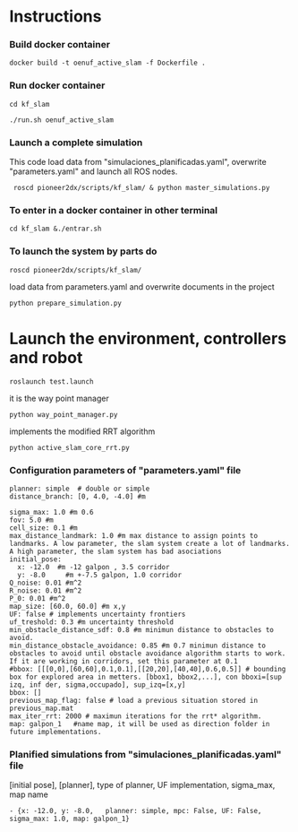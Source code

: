 # Instructions 
### Build docker container
`docker build -t oenuf_active_slam -f Dockerfile . `
### Run docker container

`cd kf_slam `

`./run.sh oenuf_active_slam `

### Launch a complete simulation
This code load data from "simulaciones_planificadas.yaml", overwrite "parameters.yaml" and launch all ROS nodes.

` roscd pioneer2dx/scripts/kf_slam/ & python master_simulations.py`

### To enter  in a docker container in other terminal
`cd kf_slam &./entrar.sh `

### To launch the system by parts do
`roscd pioneer2dx/scripts/kf_slam/`

load data from parameters.yaml and overwrite documents in the project

`python prepare_simulation.py `

 # Launch the environment, controllers and robot 
 
`roslaunch test.launch `

it is the way point manager

`python way_point_manager.py  `

implements the modified RRT algorithm

`python active_slam_core_rrt.py  `


### Configuration parameters of "parameters.yaml" file
```
planner: simple  # double or simple
distance_branch: [0, 4.0, -4.0] #m

sigma_max: 1.0 #m 0.6
fov: 5.0 #m
cell_size: 0.1 #m
max_distance_landmark: 1.0 #m max distance to assign points to landmarks. A low parameter, the slam system create a lot of landmarks. A high parameter, the slam system has bad asociations
initial_pose:
  x: -12.0  #m -12 galpon , 3.5 corridor
  y: -8.0     #m +-7.5 galpon, 1.0 corridor
Q_noise: 0.01 #m^2
R_noise: 0.01 #m^2
P_0: 0.01 #m^2
map_size: [60.0, 60.0] #m x,y
UF: false # implements uncertainty frontiers
uf_treshold: 0.3 #m uncertainty threshold
min_obstacle_distance_sdf: 0.8 #m minimun distance to obstacles to avoid.
min_distance_obstacle_avoidance: 0.85 #m 0.7 minimun distance to obstacles to avoid until obstacle avoidance algorithm starts to work. If it are working in corridors, set this parameter at 0.1
#bbox: [[[0,0],[60,60],0.1,0.1],[[20,20],[40,40],0.6,0.5]] # bounding box for explored area in metters. [bbox1, bbox2,...], con bboxi=[sup izq, inf der, sigma,occupado], sup_izq=[x,y] 
bbox: []
previous_map_flag: false # load a previous situation stored in  previous_map.mat
max_iter_rrt: 2000 # maximun iterations for the rrt* algorithm.
map: galpon_1   #name map, it will be used as direction folder in future implementations.
```
### Planified simulations from "simulaciones_planificadas.yaml" file

[initial pose], [planner], type of planner, UF implementation, sigma_max,  map name

` - {x: -12.0, y: -8.0,   planner: simple, mpc: False, UF: False, sigma_max: 1.0, map: galpon_1}  `






